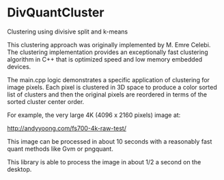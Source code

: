 # DivQuantCluster
Clustering using divisive split and k-means

This clustering approach was originally implemented by M. Emre Celebi. The clustering implementation
provides an exceptionally fast clustering algorithm in C++ that is optimized speed and low memory
embedded devices.

The main.cpp logic demonstrates a specific application of clustering for image pixels. Each pixel is
clustered in 3D space to produce a color sorted list of clusters and then the original pixels are
reordered in terms of the sorted cluster center order.

For example, the very large 4K (4096 x 2160 pixels) image at:

http://andyyoong.com/fs700-4k-raw-test/

This image can be processed in about 10 seconds with a reasonably fast quant methods like Gvm or pngquant.

This library is able to process the image in about 1/2 a second on the desktop.
